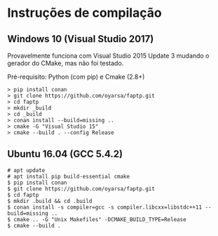 # Instruções de compilação

## Windows 10 (Visual Studio 2017)
Provavelmente funciona com Visual Studio 2015 Update 3 mudando o gerador do CMake,
mas não foi testado.

Pré-requisito: Python (com pip) e Cmake (2.8+)

    > pip install conan
    > git clone https://github.com/oyarsa/faptp.git
    > cd faptp
    > mkdir _build
    > cd _build
    > conan install --build=missing ..
    > cmake -G "Visual Studio 15"
    > cmake --build . --config Release

## Ubuntu 16.04 (GCC 5.4.2)

    # apt update
    # apt install pip build-essential cmake
    $ pip install conan
    $ git clone https://github.com/oyarsa/faptp.git
    $ cd faptp
    $ mkdir .build && cd .build
    $ conan install -s compiler=gcc -s compiler.libcxx=libstdc++11 --build=missing ..
    $ cmake .. -G "Unix Makefiles" -DCMAKE_BUILD_TYPE=Release
    $ cmake --build .

